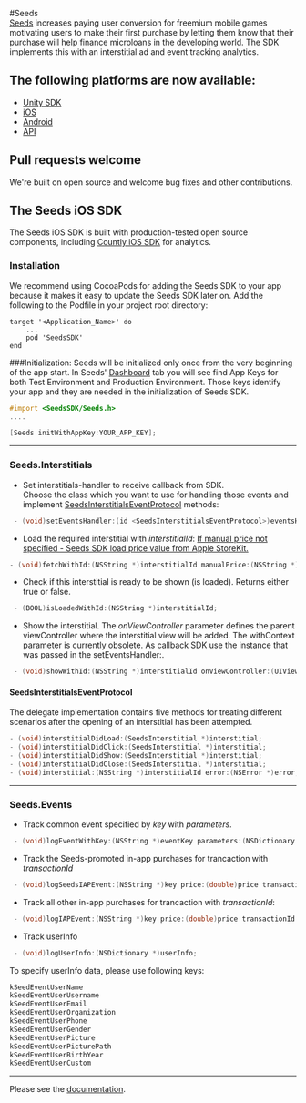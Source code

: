 #Seeds    
[Seeds](http://www.playseeds.com) increases paying user conversion for freemium mobile games motivating users to make their first purchase by letting them know that their purchase will help finance microloans in the developing world. The SDK implements this with an interstitial ad and event tracking analytics.

## The following platforms are now available:
- [Unity SDK](https://github.com/therealseeds/seeds-sdk-unity)
- [iOS](https://github.com/therealseeds/seeds-sdk-ios)
- [Android](https://github.com/therealseeds/seeds-sdk-android)
- [API](https://github.com/therealseeds/seeds-public-api)

## Pull requests welcome
We're built on open source and welcome bug fixes and other contributions.

## The Seeds iOS SDK
The Seeds iOS SDK is built with production-tested open source components, including [Countly iOS SDK](https://github.com/countly/countly-sdk-ios) for analytics.

### Installation
We recommend using CocoaPods for adding the Seeds SDK to your app because it makes it easy to update the Seeds SDK later on. Add the following to the Podfile in your project root directory:  

```
target '<Application_Name>' do
    ...   
    pod 'SeedsSDK'
end
```

###Initialization: 
Seeds will be initialized only once from the very beginning of the app start.
In Seeds' [Dashboard](https://developers.playseeds.com/index.html) tab you will see find App Keys for both Test Environment and Production Environment. Those keys identify your app and they are needed in the initialization of Seeds SDK.

```objective-c
#import <SeedsSDK/Seeds.h>
....

[Seeds initWithAppKey:YOUR_APP_KEY];
```

****
### <a name="interstitials_header"></a>Seeds.Interstitials

- Set interstitials-handler to receive callback from SDK.    
Choose the class which you want to use for handling those events and implement [SeedsInterstitialsEventProtocol](#interstitialseventprotocol_header) methods:

```objective-c
 - (void)setEventsHandler:(id <SeedsInterstitialsEventProtocol>)eventsHandler;
```
- Load the required interstitial with *interstitialId*:
<u>If manual price not specified - Seeds SDK load price value from Apple StoreKit.</u> 
```objective-c
- (void)fetchWithId:(NSString *)interstitialId manualPrice:(NSString *)manualPrice
```
- Check if this interstitial is ready to be shown (is loaded). Returns either true or false.

```objective-c
 - (BOOL)isLoadedWithId:(NSString *)interstitialId;
```

- Show the interstitial. The *onViewController* parameter defines the parent viewController where the interstitial view will be added. The withContext parameter is currently obsolete. As callback SDK use the instance that was passed in the setEventsHandler:.
 
```objective-c
 - (void)showWithId:(NSString *)interstitialId onViewController:(UIViewController *)viewController inContext:(NSString *)context;
```

#### <a name="interstitialseventprotocol_header"></a> SeedsInterstitialsEventProtocol
The delegate implementation contains five methods for treating different scenarios after the opening of an interstitial has been attempted.

```objective-c
- (void)interstitialDidLoad:(SeedsInterstitial *)interstitial;
- (void)interstitialDidClick:(SeedsInterstitial *)interstitial;
- (void)interstitialDidShow:(SeedsInterstitial *)interstitial;
- (void)interstitialDidClose:(SeedsInterstitial *)interstitial;
- (void)interstitial:(NSString *)interstitialId error:(NSError *)error;
```
****
### <a name="events_header"></a>Seeds.Events

- Track common event specified by *key* with *parameters*.

```objective-c
 - (void)logEventWithKey:(NSString *)eventKey parameters:(NSDictionary *)parameters;
```
- Track the Seeds-promoted in-app purchases for trancaction with *transactionId*

```objective-c
 - (void)logSeedsIAPEvent:(NSString *)key price:(double)price transactionId:(NSString *)transactionId;
```
- Track all other in-app purchases for trancaction with *transactionId*: 

```objective-c
 - (void)logIAPEvent:(NSString *)key price:(double)price transactionId:(NSString *)transactionId;

```
- Track userInfo  

```objective-c
 - (void)logUserInfo:(NSDictionary *)userInfo;
```
To specify userInfo data, please use following keys:

```objective-c
kSeedEventUserName
kSeedEventUserUsername
kSeedEventUserEmail
kSeedEventUserOrganization
kSeedEventUserPhone
kSeedEventUserGender
kSeedEventUserPicture
kSeedEventUserPicturePath
kSeedEventUserBirthYear
kSeedEventUserCustom
```
****

Please see the [documentation](http://developers.playseeds.com/docs/ios-sdk-setup).
